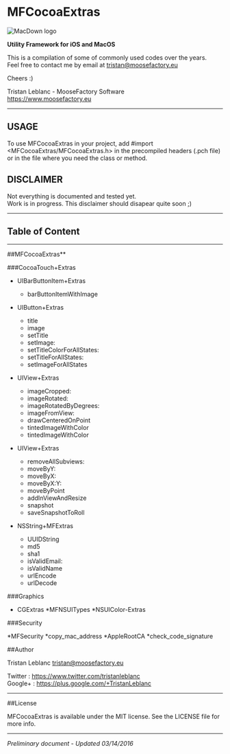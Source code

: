 # MFCocoaExtras

![MacDown logo](https://www.moosefactory.eu/resources/MooseFactoryRoundLogo.png)

**Utility Framework for iOS and MacOS**


This is a compilation of some of commonly used codes over the years.  
Feel free to contact me by email at <tristan@moosefactory.eu>

Cheers :)

Tristan Leblanc - MooseFactory Software  
<https://www.moosefactory.eu>

***

## USAGE

To use MFCocoaExtras in your project, add #import <MFCocoaExtras/MFCocoaExtras.h> in the precompiled headers (.pch file) or in the file where you need the class or method.

## DISCLAIMER

Not everything is documented and tested yet.  
Work is in progress. This disclaimer should disapear quite soon ;)

***

## Table of Content

***

##MFCocoaExtras**

###CocoaTouch+Extras

* UIBarButtonItem+Extras
    * barButtonItemWithImage

* UIButton+Extras
    * title
    * image
    * setTitle
    * setImage:
    * setTitleColorForAllStates:
    * setTitleForAllStates:
    * setImageForAllStates
* UIView+Extras
    * imageCropped:
    * imageRotated:
    * imageRotatedByDegrees:
    * imageFromView:
    * drawCenteredOnPoint
    * tintedImageWithColor
    * tintedImageWithColor
* UIView+Extras
    * removeAllSubviews:
    * moveByY:
    * moveByX:
    * moveByX:Y:
    * moveByPoint
    * addInViewAndResize
    * snapshot
    * saveSnapshotToRoll
* NSString+MFExtras
    * UUIDString
    * md5
    * sha1
    * isValidEmail:
    * isValidName
    * urlEncode
    * urlDecode

###Graphics

* CGExtras
    *MFNSUITypes
    *NSUIColor-Extras


###Security

*MFSecurity
    *copy_mac_address
    *AppleRootCA
    *check_code_signature

##Author

Tristan Leblanc <tristan@moosefactory.eu>

Twitter     :	<https://www.twitter.com/tristanleblanc>  
Google+     :	<https://plus.google.com/+TristanLeblanc>  

***

##License

MFCocoaExtras is available under the MIT license. See the LICENSE file for more info.

***

*Preliminary document - Updated 03/14/2016*
